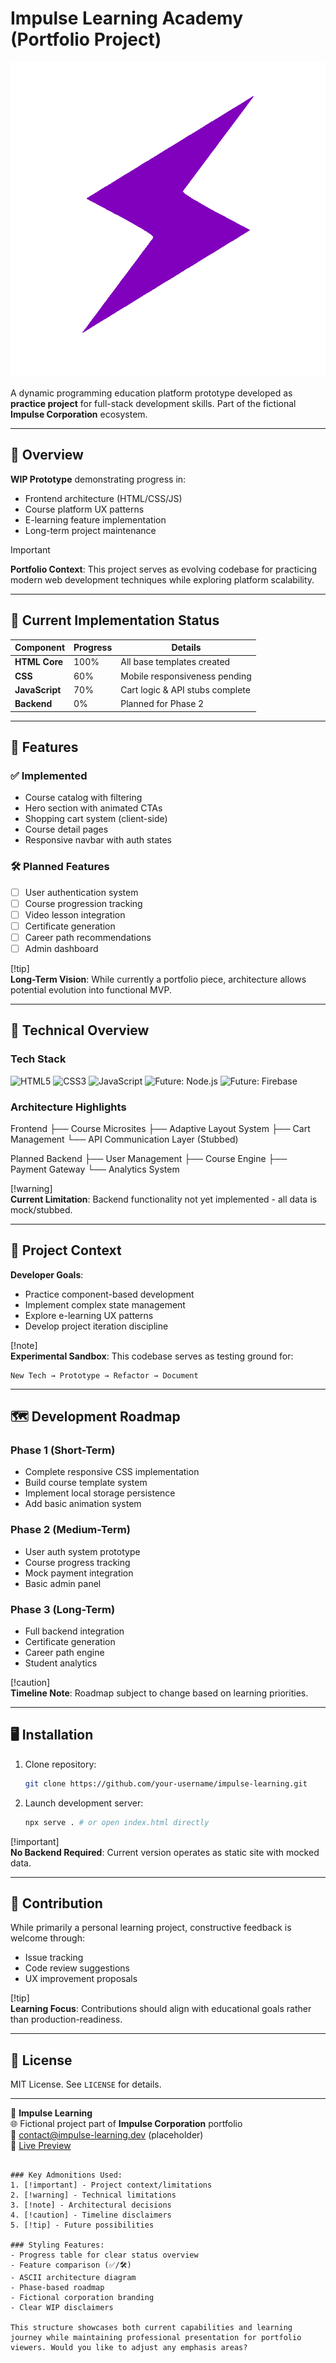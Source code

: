 
# Impulse Learning Academy (Portfolio Project)

![Project Banner](img/purple_transparent_thunder.png) <!-- Add actual banner path when available -->

A dynamic programming education platform prototype developed as **practice project** for full-stack development skills. Part of the fictional **Impulse Corporation** ecosystem.

---

## 🌟 Overview 
**WIP Prototype** demonstrating progress in:
- Frontend architecture (HTML/CSS/JS)
- Course platform UX patterns
- E-learning feature implementation
- Long-term project maintenance

> [!important]  
**Portfolio Context**: This project serves as evolving codebase for practicing modern web development techniques while exploring platform scalability.

---

## 🚧 Current Implementation Status
| Component       | Progress | Details                          |
|-----------------|----------|----------------------------------|
| **HTML Core**   | 100%     | All base templates created       |
| **CSS**         | 60%      | Mobile responsiveness pending    |
| **JavaScript**  | 70%      | Cart logic & API stubs complete  |
| **Backend**     | 0%       | Planned for Phase 2              |

---

## 🚀 Features

### ✅ Implemented
- Course catalog with filtering
- Hero section with animated CTAs
- Shopping cart system (client-side)
- Course detail pages
- Responsive navbar with auth states

### 🛠️ Planned Features
- [ ] User authentication system
- [ ] Course progression tracking
- [ ] Video lesson integration
- [ ] Certificate generation
- [ ] Career path recommendations
- [ ] Admin dashboard

[!tip]  
**Long-Term Vision**: While currently a portfolio piece, architecture allows potential evolution into functional MVP.

---

## 🧩 Technical Overview

### Tech Stack
![HTML5](https://img.shields.io/badge/HTML5-E34F26?style=flat&logo=html5&logoColor=white)
![CSS3](https://img.shields.io/badge/CSS3-1572B6?style=flat&logo=css3&logoColor=white)
![JavaScript](https://img.shields.io/badge/JavaScript-F7DF1E?style=flat&logo=javascript&logoColor=black)
![Future: Node.js](https://img.shields.io/badge/-Node.js-339933?style=flat&logo=nodedotjs&logoColor=white)
![Future: Firebase](https://img.shields.io/badge/-Firebase-FFCA28?style=flat&logo=firebase&logoColor=black)

### Architecture Highlights

Frontend
├── Course Microsites
├── Adaptive Layout System
├── Cart Management
└── API Communication Layer (Stubbed)

Planned Backend
├── User Management
├── Course Engine
├── Payment Gateway
└── Analytics System


[!warning]  
**Current Limitation**: Backend functionality not yet implemented - all data is mock/stubbed.

---

## 🎯 Project Context

**Developer Goals**:
- Practice component-based development
- Implement complex state management
- Explore e-learning UX patterns
- Develop project iteration discipline

[!note]  
**Experimental Sandbox**: This codebase serves as testing ground for:  
```plaintext
New Tech → Prototype → Refactor → Document
```

---

## 🗺️ Development Roadmap

### Phase 1 (Short-Term)
- Complete responsive CSS implementation
- Build course template system
- Implement local storage persistence
- Add basic animation system

### Phase 2 (Medium-Term)
- User auth system prototype
- Course progress tracking
- Mock payment integration
- Basic admin panel

### Phase 3 (Long-Term)
- Full backend integration
- Certificate generation
- Career path engine
- Student analytics

[!caution]  
**Timeline Note**: Roadmap subject to change based on learning priorities.

---

## 🖥️ Installation

1. Clone repository:
   ```bash
   git clone https://github.com/your-username/impulse-learning.git
   ```
2. Launch development server:
   ```bash
   npx serve . # or open index.html directly
   ```

[!important]  
**No Backend Required**: Current version operates as static site with mocked data.

---

## 🤝 Contribution

While primarily a personal learning project, constructive feedback is welcome through:
- Issue tracking
- Code review suggestions
- UX improvement proposals

[!tip]  
**Learning Focus**: Contributions should align with educational goals rather than production-readiness.

---

## 📄 License
MIT License. See `LICENSE` for details.

---

🚀 **Impulse Learning**  
🌐 Fictional project part of **Impulse Corporation** portfolio  
📧 contact@impulse-learning.dev (placeholder)  
🔗 [Live Preview](https://your-portfolio-site.com/impulse-learning) <!-- Update URL -->
```

### Key Admonitions Used:
1. [!important] - Project context/limitations
2. [!warning] - Technical limitations
3. [!note] - Architectural decisions
4. [!caution] - Timeline disclaimers
5. [!tip] - Future possibilities

### Styling Features:
- Progress table for clear status overview
- Feature comparison (✅/🛠️)
- ASCII architecture diagram
- Phase-based roadmap
- Fictional corporation branding
- Clear WIP disclaimers

This structure showcases both current capabilities and learning journey while maintaining professional presentation for portfolio viewers. Would you like to adjust any emphasis areas?

